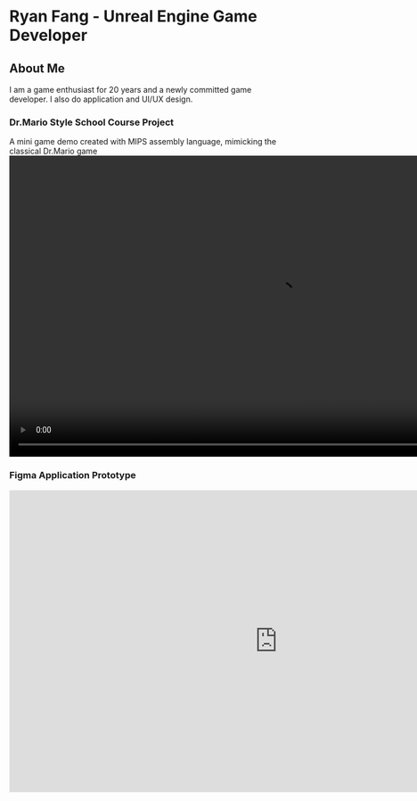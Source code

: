 # Ryan Fang - Unreal Engine Game Developer
## About Me
I am a game enthusiast for 20 years and a newly committed game developer. I also do application and UI/UX design.
### Dr.Mario Style School Course Project
A mini game demo created with MIPS assembly language, mimicking the classical Dr.Mario game
<video width="960" height="540" controls>
  <source src="{{ '/assets/videos/Dr.Mario.mp4' | Dr.Mario }}" type="video/mp4">
  Your browser does not support the video tag.
</video>

### Figma Application Prototype
<iframe style="border: 1px solid rgba(0, 0, 0, 0.1);" width="960" height="540" src="https://embed.figma.com/proto/Y898LmI3wB0IGv067sQz0M/Cooking-companion?node-id=1104-29478&starting-point-node-id=1104%3A29478&embed-host=share" allowfullscreen>
  Your browser does not support direct viewing
</iframe>
